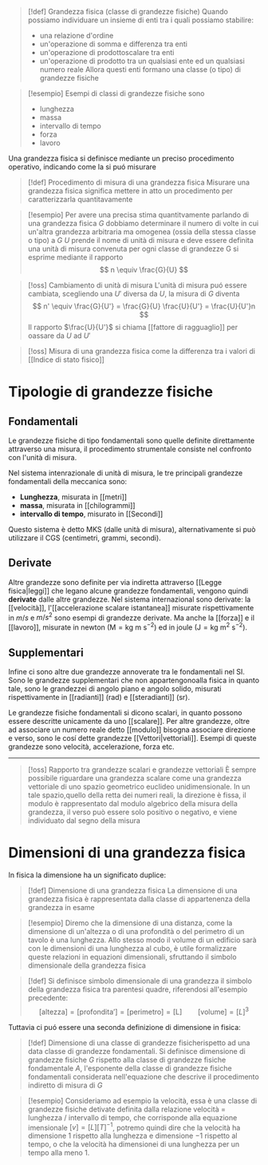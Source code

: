 >[!def] Grandezza fisica (classe di grandezze fisiche)
>Quando possiamo individuare un insieme di enti tra i quali possiamo stabilire:
>- una relazione d'ordine
>- un'operazione di somma e differenza tra enti
>- un'operazione di prodottoscalare tra enti
>- un'operazione di prodotto tra un qualsiasi ente ed un qualsiasi numero reale
>Allora questi enti formano una classe (o tipo) di grandezze fisiche

>[!esempio]
>Esempi di classi di grandezze fisiche sono
>- lunghezza
>- massa
>- intervallo di tempo
>- forza
>- lavoro

Una grandezza fisica si definisce mediante un preciso procedimento operativo, indicando come la si puó misurare

>[!def] Procedimento di misura di una grandezza fisica
>Misurare una grandezza fisica significa mettere in atto un procedimento per caratterizzarla quantitavamente


>[!esempio]
>Per avere una precisa stima quantitvamente parlando di una grandezza fisica $G$ dobbiamo determinare il numero di volte in cui un'altra grandezza arbitraria ma omogenea (ossia della stessa classe o tipo) a $G$ 
>$U$ prende il nome di unità di misura e deve essere definita una unità di misura convenuta per ogni classe di grandezze
>G si esprime mediante il rapporto
> $$
> n \equiv \frac{G}{U}
>$$


>[!oss] Cambiamento di unità di misura
>L'unità di misura puó essere cambiata, scegliendo una $U'$ diversa da $U$, la misura di $G$ diventa
> $$
> n' \equiv \frac{G}{U'} = \frac{G}{U} \frac{U}{U'} = \frac{U}{U'}n
>$$
>Il rapporto $\frac{U}{U'}$ si chiama [[fattore di ragguaglio]] per oassare da $U$ ad $U'$

>[!oss]
>Misura di una grandezza fisica come la differenza tra i valori di [[Indice di stato fisico]]



# Tipologie di grandezze fisiche

## Fondamentali
Le grandezze fisiche di tipo fondamentali sono quelle definite direttamente attraverso una misura, il procedimento strumentale consiste nel confronto con l'unità di misura.

Nel sistema intenrazionale di unità di misura, le tre principali grandezze fondamentali della meccanica sono:
- **Lunghezza**, misurata in [[metri]]
- **massa**, misurata in [[chilogrammi]]
- **intervallo di tempo**, misurato in [[Secondi]] 
  
Questo sistema è detto MKS (dalle unità di misura), alternativamente si può utilizzare il CGS (centimetri, grammi, secondi).

## Derivate
Altre grandezze sono definite per via indiretta attraverso [[Legge fisica|leggi]] che legano alcune grandezze fondamentali, vengono quindi **derivate** dalle altre grandezze. Nel sistema internazional sono derivate:
la [[velocità]], l'[[accelerazione scalare istantanea]] misurate rispettivamente in $m / s$ e $m / s^2$ sono esempi di grandezze derivate. Ma anche la [[forza]] e il [[lavoro]], misurate in newton ($\mathrm{M = kg\ m\ s^{-2}}$) ed in joule ($\mathrm{J = kg\ m^2\ s^{-2}}$).

## Supplementari
Infine ci sono altre due grandezze annoverate tra le fondamentali nel SI. Sono le grandezze supplementari che non appartengonoalla fisica in quanto tale, sono le grandezzei di angolo piano e angolo solido, misurati rispettivamente in [[radianti]] ($\mathrm{rad}$) e [[steradianti]] ($\mathrm{sr}$).


Le grandezze fisiche fondamentali si dicono scalari, in quanto possono essere descritte unicamente da uno [[scalare]].
Per altre grandezze, oltre ad associare un numero reale detto [[modulo]] bisogna associare direzione e verso, sono le cosí dette grandezze [[Vettori|vettoriali]].  Esempi di queste grandezze sono velocità, accelerazione, forza etc.

---


>[!oss] Rapporto tra grandezze scalari e grandezze vettoriali
>È sempre possibile riguardare una grandezza scalare come una grandezza vettoriale di uno spazio geometrico euclideo unidimensionale. In un tale spazio,quello della retta dei numeri reali, la direzione è fissa, il modulo è rappresentato dal modulo algebrico della misura della grandezza, il verso può essere solo positivo o negativo, e viene individuato dal segno della misura


# Dimensioni di una grandezza fisica
In fisica la dimensione ha un significato duplice:

>[!def] Dimensione di una grandezza fisica
>La dimensione di una grandezza fisica è rappresentata dalla classe di appartenenza della grandezza in esame


>[!esempio]
>Diremo che la dimensione di una distanza, come la dimensione di un'altezza o di una profondità o del perimetro di un tavolo è una lunghezza. 
>Allo stesso modo il volume di un edificio sarà con le dimensioni di una lunghezza al cubo, è utile formalizzare queste relazioni in equazioni dimensionali, sfruttando il simbolo dimensionale della grandezza fisica


>[!def]
> Si definisce simbolo dimensionale di una grandezza il simbolo della grandezza fisica tra parentesi quadre, riferendosi all'esempio precedente:
>  $$[\text{altezza}] = [\text{profondita'}] = [\text{perimetro}] = [\text{L}]\qquad [\text{volume}]=[L]^3$$


Tuttavia ci puó essere una seconda definizione di dimensione in fisica:
>[!def]
>Dimensione di una classe di grandezze fisicherispetto ad una data classe di grandezze fondamentali.
>Si definisce dimensione di grandezze fisiche $G$ rispetto alla classe di grandezze fisiche fondamentale $A$, l'esponente della classe di grandezze fisiche fondamentali considerata nell'equazione che descrive il procedimento indiretto di misura di $G$


>[!esempio]
>Consideriamo ad esempio la velocità, essa è una classe di grandezze fisiche detivate definita dalla relazione velocità = lunghezza / intervallo di tempo, che corrisponde alla equazione imensionale $[v] = [L][T]^{-1}$, potremo quindi dire che la velocità ha dimensione $1$ rispetto alla lunghezza e dimensione $-1$ rispetto al tempo, o che la velocità ha dimensionei di una lunghezza per un tempo alla meno 1.
